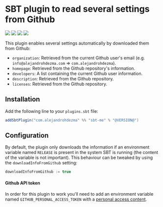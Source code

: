 # SBT plugin to read several settings from Github

[![][travis-badge]][travis] [![][maven-badge]][maven] [![][steward-badge]][steward] [![][mergify-badge]][mergify]

This plugin enables several settings automatically by downloaded them from Github:

- `organization`: Retrieved from the current Github user's email (e.g. `info@alejandrohdezma.com` => `com.alejandrohdezma`).
- `homepage`: Retrieved from the Github repository's information.
- `developers`: A list containing the current Github user information.
- `description`: Retrieved from the Github repository.
- `licenses`: Retrieved from the Github repository.

## Installation

Add the following line to your `plugins.sbt` file:

```sbt
addSbtPlugin("com.alejandrohdezma" %% "sbt-me" % "@VERSION@")
```

## Configuration

By default, the plugin only downloads the information if an environment variable named `RELEASE` is present in the system SBT is running (the content of the variable is not important). This behaviour can be tweaked by using the `downloadInfoFromGithub` setting:

```sbt
downloadInfoFromGithub := true
```

#### Github API token

In order for this plugin to work you'll need to add an environment variable named `GITHUB_PERSONAL_ACCESS_TOKEN` with a [personal access content](https://github.com/settings/tokens).

[travis]: https://travis-ci.com/alejandrohdezma/sbt-me
[travis-badge]: https://travis-ci.com/alejandrohdezma/sbt-me.svg?branch=master

[maven]: https://search.maven.org/search?q=g:%20com.alejandrohdezma%20AND%20a:sbt-me
[maven-badge]: https://maven-badges.herokuapp.com/maven-central/com.alejandrohdezma/sbt-me/badge.svg?kill_cache=1

[mergify]: https://mergify.io
[mergify-badge]: https://img.shields.io/endpoint.svg?url=https://gh.mergify.io/badges/alejandrohdezma/sbt-me&style=flat

[steward]: https://scala-steward.org
[steward-badge]: https://img.shields.io/badge/Scala_Steward-helping-brightgreen.svg?style=flat&logo=data:image/png;base64,iVBORw0KGgoAAAANSUhEUgAAAA4AAAAQCAMAAAARSr4IAAAAVFBMVEUAAACHjojlOy5NWlrKzcYRKjGFjIbp293YycuLa3pYY2LSqql4f3pCUFTgSjNodYRmcXUsPD/NTTbjRS+2jomhgnzNc223cGvZS0HaSD0XLjbaSjElhIr+AAAAAXRSTlMAQObYZgAAAHlJREFUCNdNyosOwyAIhWHAQS1Vt7a77/3fcxxdmv0xwmckutAR1nkm4ggbyEcg/wWmlGLDAA3oL50xi6fk5ffZ3E2E3QfZDCcCN2YtbEWZt+Drc6u6rlqv7Uk0LdKqqr5rk2UCRXOk0vmQKGfc94nOJyQjouF9H/wCc9gECEYfONoAAAAASUVORK5CYII=